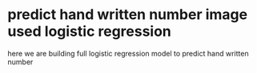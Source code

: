 # predict hand written number image used logistic regression
 here we are building full logistic regression model to predict hand written number
